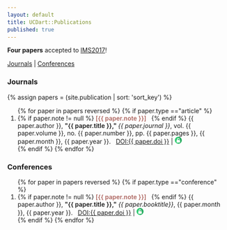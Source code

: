```yaml
---
layout: default
title: UCDart::Publications
published: true
---
```


<!-- [Bibtex file](/utilities/dart_pub.bib) of DART lab publications. -->


<div class="alert alert-success">
    <strong>Four papers</strong> accepted to <a href="http://ims2017.org/">IMS2017</a>!
</div>

[Journals](#journals)   |    [Conferences](#conferences)

### Journals

{% assign papers = (site.publication | sort: 'sort_key') %}
<ol reversed>
	{% for paper in papers reversed %}
	{% if paper.type =="article" %}	
	<li>     
    {% if paper.note != null %}
		<span style='font-weight:600; color:#AD655F;'>[{{ paper.note }}]</span> &nbsp;
	{% endif %}
    {{ paper.author }}, <span style='font-weight: 600;'>"{{ paper.title }}," </span> <i> {{ paper.journal }}</i>, vol. {{ paper.volume }}, no. {{ paper.number }}, pp. {{ paper.pages }}, {{ paper.month }}, {{ paper.year }}. &nbsp; <a href="http://dx.doi.org/{{ paper.doi }}">DOI:{{ paper.doi }}</a> | <a href = "/publication/{{ paper.bib_key}}.pdf" target = "_blank"> <img src = "/images/oa-icon.png"> </a> </li>
	{% endif %}	
	{% endfor %}
</ol>

### Conferences

<ol reversed>
	{% for paper in papers reversed %}
	{% if paper.type =="conference" %}	
	<li> 
    {% if paper.note != null %}
		<span style='font-weight:600; color:#AD655F;'>[{{ paper.note }}]</span> &nbsp;
	{% endif %}
     {{ paper.author }}, <span style='font-weight: 600;'>"{{ paper.title }},"</span> <i> {{ paper.booktitle}}</i>, {{ paper.month }}, {{ paper.year }}. &nbsp; <a href="http://dx.doi.org/{{ paper.doi }}">DOI:{{ paper.doi }}</a> | <a href = "/publication/{{ paper.bib_key}}.pdf"  target = "_blank"> <img src = "/images/oa-icon.png"> </a> </li>
	{% endif %}	
	{% endfor %}
</ol>
